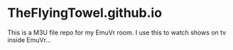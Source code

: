 # TheFlyingTowel.github.io
This is a M3U file repo for my EmuVr room. I use this to watch shows on tv inside EmuVr...
